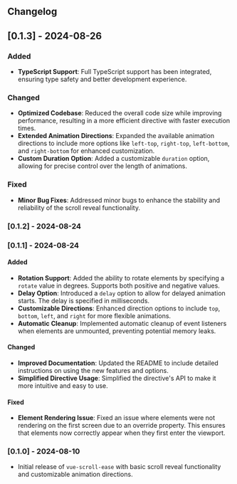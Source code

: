 ## Changelog

## [0.1.3] - 2024-08-26

### Added
- **TypeScript Support**: Full TypeScript support has been integrated, ensuring type safety and better development experience.

### Changed
- **Optimized Codebase**: Reduced the overall code size while improving performance, resulting in a more efficient directive with faster execution times.
- **Extended Animation Directions**: Expanded the available animation directions to include more options like `left-top`, `right-top`, `left-bottom`, and `right-bottom` for enhanced customization.
- **Custom Duration Option**: Added a customizable `duration` option, allowing for precise control over the length of animations.

### Fixed
- **Minor Bug Fixes**: Addressed minor bugs to enhance the stability and reliability of the scroll reveal functionality.

### [0.1.2] - 2024-08-24

### [0.1.1] - 2024-08-24

#### Added
- **Rotation Support**: Added the ability to rotate elements by specifying a `rotate` value in degrees. Supports both positive and negative values.
- **Delay Option**: Introduced a `delay` option to allow for delayed animation starts. The delay is specified in milliseconds.
- **Customizable Directions**: Enhanced direction options to include `top`, `bottom`, `left`, and `right` for more flexible animations.
- **Automatic Cleanup**: Implemented automatic cleanup of event listeners when elements are unmounted, preventing potential memory leaks.

#### Changed
- **Improved Documentation**: Updated the README to include detailed instructions on using the new features and options.
- **Simplified Directive Usage**: Simplified the directive's API to make it more intuitive and easy to use.

#### Fixed
- **Element Rendering Issue**: Fixed an issue where elements were not rendering on the first screen due to an override property. This ensures that elements now correctly appear when they first enter the viewport.

### [0.1.0] - 2024-08-10
- Initial release of `vue-scroll-ease` with basic scroll reveal functionality and customizable animation directions.
